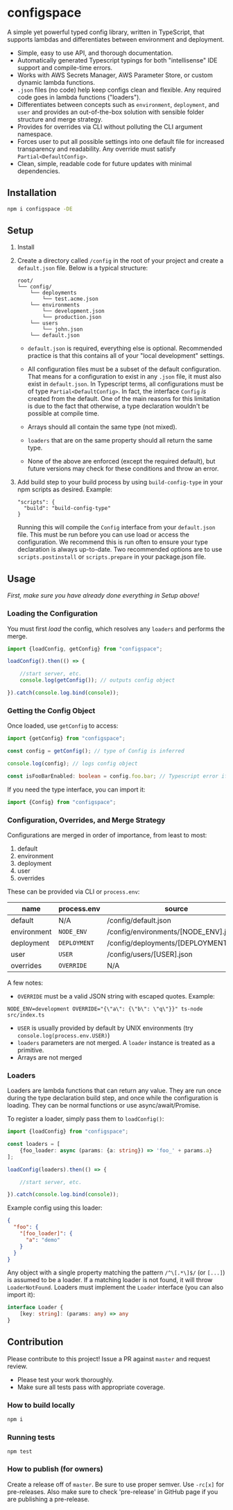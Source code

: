 # configspace

A simple yet powerful typed config library, written in TypeScript, that supports lambdas and differentiates between environment and deployment.

- Simple, easy to use API, and thorough documentation.
- Automatically generated Typescript typings for both "intellisense" IDE support and compile-time errors.
- Works with AWS Secrets Manager, AWS Parameter Store, or custom dynamic lambda functions.
- `.json` files (no code) help keep configs clean and flexible. Any required code goes in lambda functions ("loaders").
- Differentiates between concepts such as `environment`, `deployment`, and `user` and provides an out-of-the-box
  solution with sensible folder structure and merge strategy.
- Provides for overrides via CLI without polluting the CLI argument namespace.
- Forces user to put all possible settings into one default file for increased transparency and readability. Any override
  must satisfy `Partial<DefaultConfig>`.
- Clean, simple, readable code for future updates with minimal dependencies.

## Installation

```bash
npm i configspace -DE
```

## Setup

1. Install

2. Create a directory called `/config` in the root of your project and create a `default.json` file. Below is a typical structure:
    ```shell script
    root/
    └── config/
        └── deployments
            └── test.acme.json
        └── environments
            └── development.json
            └── production.json
        └── users
            └── john.json
        └── default.json
    ```
   
   - `default.json` is required, everything else is optional. Recommended practice is that this contains all of your "local development" settings.
   
   - All configuration files must be a subset of the default configuration. That means for a configuration to exist in any 
   `.json` file, it must also exist in `default.json`. In Typescript terms, all configurations must be of type `Partial<DefaultConfig>`. 
   In fact, the interface `Config` *is* created from the default. One of the main reasons for this limitation is due to 
   the fact that otherwise, a type declaration wouldn't be possible at compile time.
   
   - Arrays should all contain the same type (not mixed).
   
   - `loaders` that are on the same property should all return the same type. 
   
   - None of the above are enforced (except the required default), but future versions may
   check for these conditions and throw an error.

3. Add build step to your build process by using `build-config-type` in your npm scripts as desired. Example:
    
    ```shell script
    "scripts": {
      "build": "build-config-type"
    }
    ```

    Running this will compile the `Config` interface from your `default.json` file. This must be
    run before you can use load or access the configuration. We recommend this is run often to ensure your type
    declaration is always up-to-date. Two recommended options are to use `scripts.postinstall` or `scripts.prepare` in
    your package.json file.
    
## Usage

_First, make sure you have already done everything in Setup above!_

### Loading the Configuration

You must first *load* the config, which resolves any `loaders` and performs the merge.

```typescript
import {loadConfig, getConfig} from "configspace";

loadConfig().then(() => {

    //start server, etc.
    console.log(getConfig()); // outputs config object

}).catch(console.log.bind(console));
```

### Getting the Config Object

Once loaded, use `getConfig` to access:

```typescript
import {getConfig} from "configspace";

const config = getConfig(); // type of Config is inferred

console.log(config); // logs config object

const isFooBarEnabled: boolean = config.foo.bar; // Typescript error if does not exist or type mismatch
```

If you need the type interface, you can import it:

```typescript
import {Config} from "configspace";
```

### Configuration, Overrides, and Merge Strategy

Configurations are merged in order of importance, from least to most:
 
1. default
2. environment
3. deployment
4. user
5. overrides

These can be provided via CLI or `process.env`:

| **name**           | **process.env**     | **source**                             |
| ------------------ | ------------------- | ---------------------------------------|
| default            | N/A                 | /config/default.json                   |
| environment        | `NODE_ENV`          | /config/environments/[NODE_ENV].json   |
| deployment         | `DEPLOYMENT`        | /config/deployments/[DEPLOYMENT].json  |
| user               | `USER`              | /config/users/[USER].json              |
| overrides          | `OVERRIDE`          | N/A                                    |

A few notes:

- `OVERRIDE` must be a valid JSON string with escaped quotes. Example:

```shell script
NODE_ENV=development OVERRIDE="{\"a\": {\"b\": \"q\"}}" ts-node src/index.ts
```

- `USER` is usually provided by default by UNIX environments (try `console.log(process.env.USER)`)
- `loaders` parameters are not merged. A `loader` instance is treated as a primitive. 
- Arrays are not merged

### Loaders

Loaders are lambda functions that can return any value. They are run once during the type declaration build step, and once while the configuration is loading. They can be
normal functions or use async/await/Promise.

To register a loader, simply pass them to `loadConfig()`:

```typescript
import {loadConfig} from "configspace";

const loaders = [
    {foo_loader: async (params: {a: string}) => 'foo_' + params.a}
];

loadConfig(loaders).then(() => {

    //start server, etc.

}).catch(console.log.bind(console));
```

Example config using this loader:

```json
{
  "foo": {
    "[foo_loader]": {
      "a": "demo"
    }   
  }
}
```

Any object with a single property matching the pattern `/^\[.*\]$/` (or `[...]`) is assumed to be a loader. If a matching loader is not found, it will throw `LoaderNotFound`. Loaders must implement the `Loader` interface (you can also import it):

```typescript
interface Loader {
    [key: string]: (params: any) => any
}
```

## Contribution

Please contribute to this project! Issue a PR against `master` and request review. 

- Please test your work thoroughly.
- Make sure all tests pass with appropriate coverage.

### How to build locally

```bash
npm i
```

### Running tests

```shell script
npm test
```

### How to publish (for owners)

Create a release off of `master`. Be sure to use proper semver. Use `-rc[x]` for pre-releases. Also make sure to check 'pre-release' in GitHub page if you are publishing a pre-release. 
